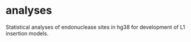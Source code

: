 # analyses
Statistical analyses of endonuclease sites in hg38 for development of L1 insertion models.
